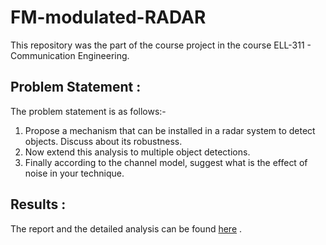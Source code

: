 # FM-modulated-RADAR
This repository was the part of the course project in the course ELL-311 - Communication Engineering. <br/>
## Problem Statement :
The problem statement is as follows:- <br/>
1) Propose a mechanism that can be installed in a radar system to detect objects. Discuss about its robustness. <br/>
2) Now extend this analysis to multiple object detections. <br/>
3) Finally according to the channel model, suggest what is the effect of noise in your technique.

## Results :
The report and the detailed analysis can be found  [here](./Report.pdf) . 
